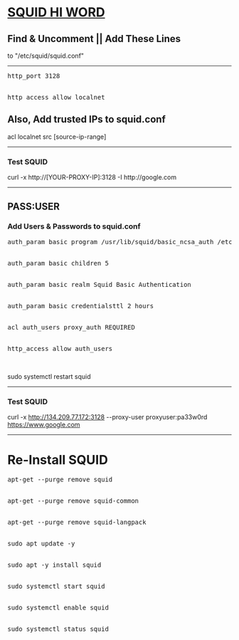 <h1><a href="https://www.linkedin.com/feed/update/urn:li:activity:6630629028594356224">SQUID HI WORD</a></h1>
<p><h2>Find & Uncomment || Add These Lines</h2> to "/etc/squid/squid.conf"</p>
<hr/>
<pre>
http_port 3128
<br>
http_access allow localnet
</pre>

<h2>Also, Add trusted IPs to squid.conf</h2>
acl localnet src [source-ip-range]

<hr>
<h3>Test SQUID</h3>
curl -x http://[YOUR-PROXY-IP]:3128 -I http://google.com
<hr>
<h2>PASS:USER</h2>
<h3>Add Users & Passwords to squid.conf</h3>
<pre>
auth_param basic program /usr/lib/squid/basic_ncsa_auth /etc/squid/passwd
<br>
auth_param basic children 5
<br>
auth_param basic realm Squid Basic Authentication
<br>
auth_param basic credentialsttl 2 hours
<br>
acl auth_users proxy_auth REQUIRED
<br>
http_access allow auth_users
<br>
</pre>
<p>
sudo systemctl restart squid
</p>
<hr>
<h3>Test SQUID</h3>

curl -x http://134.209.77.172:3128  --proxy-user proxyuser:pa33w0rd  https://www.google.com
<hr>
<h1>Re-Install SQUID</h1>
<pre>
apt-get --purge remove squid
<br>
apt-get --purge remove squid-common
<br>
apt-get --purge remove squid-langpack
<br>
sudo apt update -y
<br>
sudo apt -y install squid
<br>
sudo systemctl start squid
<br>
sudo systemctl enable squid
<br>
sudo systemctl status squid 
</pre>
